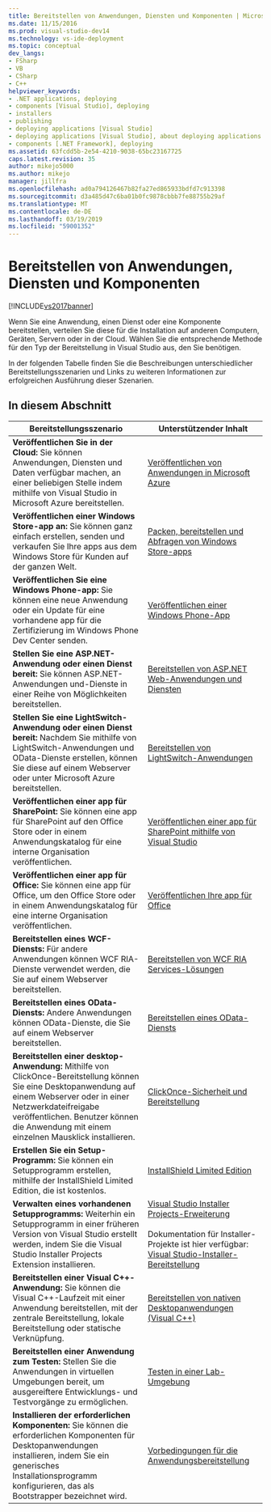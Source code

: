 ```yaml
---
title: Bereitstellen von Anwendungen, Diensten und Komponenten | Microsoft-Dokumentation
ms.date: 11/15/2016
ms.prod: visual-studio-dev14
ms.technology: vs-ide-deployment
ms.topic: conceptual
dev_langs:
- FSharp
- VB
- CSharp
- C++
helpviewer_keywords:
- .NET applications, deploying
- components [Visual Studio], deploying
- installers
- publishing
- deploying applications [Visual Studio]
- deploying applications [Visual Studio], about deploying applications
- components [.NET Framework], deploying
ms.assetid: 63fcdd5b-2e54-4210-9038-65bc23167725
caps.latest.revision: 35
author: mikejo5000
ms.author: mikejo
manager: jillfra
ms.openlocfilehash: ad0a794126467b82fa27ed865933bdfd7c913398
ms.sourcegitcommit: d3a485d47c6ba01b0fc9878cbbb7fe88755b29af
ms.translationtype: MT
ms.contentlocale: de-DE
ms.lasthandoff: 03/19/2019
ms.locfileid: "59001352"
---
```

# <a name="deploying-applications-services-and-components"></a>Bereitstellen von Anwendungen, Diensten und Komponenten
[!INCLUDE[vs2017banner](../includes/vs2017banner.md)]

Wenn Sie eine Anwendung, einen Dienst oder eine Komponente bereitstellen, verteilen Sie diese für die Installation auf anderen Computern, Geräten, Servern oder in der Cloud. Wählen Sie die entsprechende Methode für den Typ der Bereitstellung in Visual Studio aus, den Sie benötigen.  
  
 In der folgenden Tabelle finden Sie die Beschreibungen unterschiedlicher Bereitstellungsszenarien und Links zu weiteren Informationen zur erfolgreichen Ausführung dieser Szenarien.  
  
## <a name="in-this-section"></a>In diesem Abschnitt  
  
|Bereitstellungsszenario|Unterstützender Inhalt|  
|-------------------------|------------------------|  
|**Veröffentlichen Sie in der Cloud:** Sie können Anwendungen, Diensten und Daten verfügbar machen, an einer beliebigen Stelle indem mithilfe von Visual Studio in Microsoft Azure bereitstellen.|[Veröffentlichen von Anwendungen in Microsoft Azure](/visualstudio/deployment/quickstart-deploy-to-azure)|  
|**Veröffentlichen einer Windows Store-app an:** Sie können ganz einfach erstellen, senden und verkaufen Sie Ihre apps aus dem Windows Store für Kunden auf der ganzen Welt.|[Packen, bereitstellen und Abfragen von Windows Store-apps](http://msdn.microsoft.com/library/hh446593\(v=vs.85\).aspx)|  
|**Veröffentlichen Sie eine Windows Phone-app:** Sie können eine neue Anwendung oder ein Update für eine vorhandene app für die Zertifizierung im Windows Phone Dev Center senden.|[Veröffentlichen einer Windows Phone-App](http://dev.windowsphone.com/publish)|  
|**Stellen Sie eine ASP.NET-Anwendung oder einen Dienst bereit:** Sie können ASP.NET-Anwendungen und-Dienste in einer Reihe von Möglichkeiten bereitstellen.|[Bereitstellen von ASP.NET Web-Anwendungen und Diensten](http://www.asp.net/aspnet/overview/deployment)|  
|**Stellen Sie eine LightSwitch-Anwendung oder einen Dienst bereit:** Nachdem Sie mithilfe von LightSwitch-Anwendungen und OData-Dienste erstellen, können Sie diese auf einem Webserver oder unter Microsoft Azure bereitstellen.|[Bereitstellen von LightSwitch-Anwendungen](http://msdn.microsoft.com/library/4818d933-295c-4ecc-9148-7ad9ca28dcdb)|  
|**Veröffentlichen einer app für SharePoint:** Sie können eine app für SharePoint auf den Office Store oder in einem Anwendungskatalog für eine interne Organisation veröffentlichen.|[Veröffentlichen einer app für SharePoint mithilfe von Visual Studio](http://msdn.microsoft.com/library/office/jj220044\(v=office.15\).aspx)|  
|**Veröffentlichen einer app für Office:** Sie können eine app für Office, um den Office Store oder in einem Anwendungskatalog für eine interne Organisation veröffentlichen.|[Veröffentlichen Ihre app für Office](http://msdn.microsoft.com/library/office/fp123515.aspx)|  
|**Bereitstellen eines WCF-Diensts:** Für andere Anwendungen können WCF RIA-Dienste verwendet werden, die Sie auf einem Webserver bereitstellen.|[Bereitstellen von WCF RIA Services-Lösungen](http://msdn.microsoft.com/library/ff426912\(v=vs.91\).aspx)|  
|**Bereitstellen eines OData-Diensts:** Andere Anwendungen können OData-Dienste, die Sie auf einem Webserver bereitstellen.|[Bereitstellen eines OData-Diensts](http://msdn.microsoft.com/library/hh973447.aspx)|  
|**Bereitstellen einer desktop-Anwendung:** Mithilfe von ClickOnce-Bereitstellung können Sie eine Desktopanwendung auf einem Webserver oder in einer Netzwerkdateifreigabe veröffentlichen. Benutzer können die Anwendung mit einem einzelnen Mausklick installieren.|[ClickOnce-Sicherheit und Bereitstellung](../deployment/clickonce-security-and-deployment.md)|  
|**Erstellen Sie ein Setup-Programm:** Sie können ein Setupprogramm erstellen, mithilfe der InstallShield Limited Edition, die ist kostenlos.|[InstallShield Limited Edition](../deployment/installshield-limited-edition.md)|  
|**Verwalten eines vorhandenen Setupprogramms:** Weiterhin ein Setupprogramm in einer früheren Version von Visual Studio erstellt werden, indem Sie die Visual Studio Installer Projects Extension installieren.|[Visual Studio Installer Projects-Erweiterung](http://blogs.msdn.com/b/visualstudio/archive/2014/04/17/visual-studio-installer-projects-extension.aspx)<br /><br /> Dokumentation für Installer-Projekte ist hier verfügbar: [Visual Studio-Installer-Bereitstellung](http://msdn.microsoft.com/library/2kt85ked\(v=vs.100\).aspx)|  
|**Bereitstellen einer Visual C++-Anwendung:** Sie können die Visual C++-Laufzeit mit einer Anwendung bereitstellen, mit der zentrale Bereitstellung, lokale Bereitstellung oder statische Verknüpfung.|[Bereitstellen von nativen Desktopanwendungen (Visual C++)](http://msdn.microsoft.com/library/zebw5zk9.aspx)|  
|**Bereitstellen einer Anwendung zum Testen:** Stellen Sie die Anwendungen in virtuellen Umgebungen bereit, um ausgereiftere Entwicklungs- und Testvorgänge zu ermöglichen.|[Testen in einer Lab-Umgebung](http://msdn.microsoft.com/library/14ba54c8-a158-4a6e-b00a-b00ae960feb8)|  
|**Installieren der erforderlichen Komponenten:** Sie können die erforderlichen Komponenten für Desktopanwendungen installieren, indem Sie ein generisches Installationsprogramm konfigurieren, das als Bootstrapper bezeichnet wird.|[Vorbedingungen für die Anwendungsbereitstellung](../deployment/application-deployment-prerequisites.md)|
